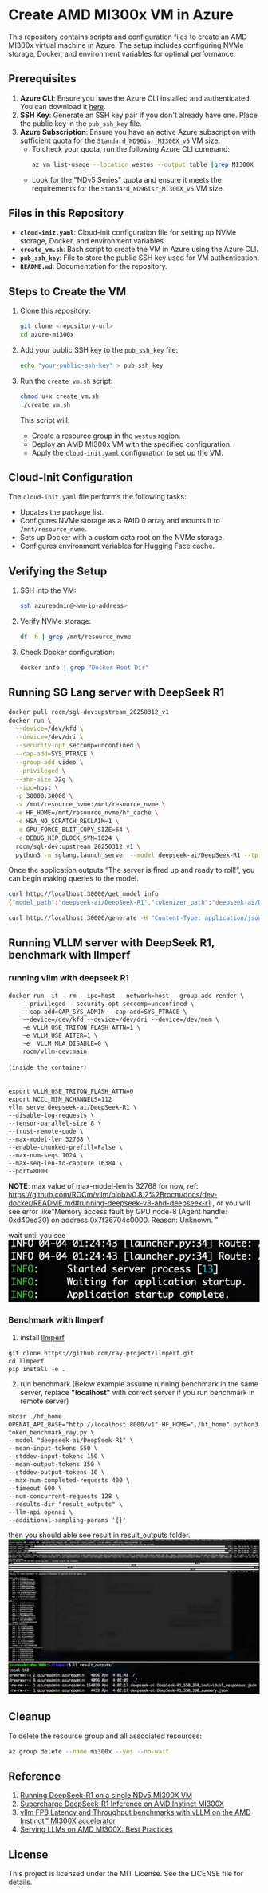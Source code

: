 # Create AMD MI300x VM in Azure

This repository contains scripts and configuration files to create an AMD MI300x virtual machine in Azure. The setup includes configuring NVMe storage, Docker, and environment variables for optimal performance.

## Prerequisites

1. **Azure CLI**: Ensure you have the Azure CLI installed and authenticated. You can download it [here](https://learn.microsoft.com/en-us/cli/azure/install-azure-cli).
2. **SSH Key**: Generate an SSH key pair if you don't already have one. Place the public key in the `pub_ssh_key` file.
3. **Azure Subscription**: Ensure you have an active Azure subscription with sufficient quota for the `Standard_ND96isr_MI300X_v5` VM size.
   - To check your quota, run the following Azure CLI command:
     ```sh
     az vm list-usage --location westus --output table |grep MI300X
     ```
   - Look for the "NDv5 Series" quota and ensure it meets the requirements for the `Standard_ND96isr_MI300X_v5` VM size.

## Files in this Repository

- **`cloud-init.yaml`**: Cloud-init configuration file for setting up NVMe storage, Docker, and environment variables.
- **`create_vm.sh`**: Bash script to create the VM in Azure using the Azure CLI.
- **`pub_ssh_key`**: File to store the public SSH key used for VM authentication.
- **`README.md`**: Documentation for the repository.

## Steps to Create the VM

1. Clone this repository:
   ```sh
   git clone <repository-url>
   cd azure-mi300x
   ```

2. Add your public SSH key to the `pub_ssh_key` file:
   ```sh
   echo "your-public-ssh-key" > pub_ssh_key
   ```

3. Run the `create_vm.sh` script:
   ```sh
   chmod u+x create_vm.sh
   ./create_vm.sh
   ```

   This script will:
   - Create a resource group in the `westus` region.
   - Deploy an AMD MI300x VM with the specified configuration.
   - Apply the `cloud-init.yaml` configuration to set up the VM.

## Cloud-Init Configuration

The `cloud-init.yaml` file performs the following tasks:
- Updates the package list.
- Configures NVMe storage as a RAID 0 array and mounts it to `/mnt/resource_nvme`.
- Sets up Docker with a custom data root on the NVMe storage.
- Configures environment variables for Hugging Face cache.

## Verifying the Setup

1. SSH into the VM:
   ```sh
   ssh azureadmin@<vm-ip-address>
   ```

2. Verify NVMe storage:
   ```sh
   df -h | grep /mnt/resource_nvme
   ```

3. Check Docker configuration:
   ```sh
   docker info | grep "Docker Root Dir"
   
   ```
## Running SG Lang server with DeepSeek R1

```sh
docker pull rocm/sgl-dev:upstream_20250312_v1
docker run \
  --device=/dev/kfd \
  --device=/dev/dri \
  --security-opt seccomp=unconfined \
  --cap-add=SYS_PTRACE \
  --group-add video \
  --privileged \
  --shm-size 32g \
  --ipc=host \
  -p 30000:30000 \
  -v /mnt/resource_nvme:/mnt/resource_nvme \
  -e HF_HOME=/mnt/resource_nvme/hf_cache \
  -e HSA_NO_SCRATCH_RECLAIM=1 \
  -e GPU_FORCE_BLIT_COPY_SIZE=64 \
  -e DEBUG_HIP_BLOCK_SYN=1024 \
  rocm/sgl-dev:upstream_20250312_v1 \
  python3 -m sglang.launch_server --model deepseek-ai/DeepSeek-R1 --tp 8 --trust-remote-code --chunked-prefill-size 131072  --torch-compile-max-bs 256 --host 0.0.0.0 
```
 Once the application outputs “The server is fired up and ready to roll!”, you can begin making queries to the model. 

 ```sh
 curl http://localhost:30000/get_model_info 
{"model_path":"deepseek-ai/DeepSeek-R1","tokenizer_path":"deepseek-ai/DeepSeek-R1","is_generation":true}
```
```sh 
curl http://localhost:30000/generate -H "Content-Type: application/json" -d '{ "text": "Once upon a time,", "sampling_params": { "max_new_tokens": 16, "temperature": 0.6 } }'
 ```
## Running VLLM server with DeepSeek R1, benchmark with llmperf
### running vllm with deepseek R1
```
docker run -it --rm --ipc=host --network=host --group-add render \
    --privileged --security-opt seccomp=unconfined \
    --cap-add=CAP_SYS_ADMIN --cap-add=SYS_PTRACE \
    --device=/dev/kfd --device=/dev/dri --device=/dev/mem \
    -e VLLM_USE_TRITON_FLASH_ATTN=1 \
    -e VLLM_USE_AITER=1 \
    -e  VLLM_MLA_DISABLE=0 \
    rocm/vllm-dev:main

(inside the container)


export VLLM_USE_TRITON_FLASH_ATTN=0
export NCCL_MIN_NCHANNELS=112
vllm serve deepseek-ai/DeepSeek-R1 \
--disable-log-requests \
--tensor-parallel-size 8 \
--trust-remote-code \
--max-model-len 32768 \
--enable-chunked-prefill=False \
--max-num-seqs 1024 \
--max-seq-len-to-capture 16384 \
--port=8000
```
**NOTE**: max value of max-model-len is 32768 for now, ref: https://github.com/ROCm/vllm/blob/v0.8.2%2Brocm/docs/dev-docker/README.md#running-deepseek-v3-and-deepseek-r1 , or you will see error like"Memory access fault by GPU node-8 (Agent handle: 0xd40ed30) on address 0x7f36704c0000. Reason: Unknown.
"

wait until you see <br>
![alt text](vllm_server_start.png)
### Benchmark with llmperf
1. install [llmperf](https://github.com/ray-project/llmperf)
```
git clone https://github.com/ray-project/llmperf.git
cd llmperf
pip install -e .
```
2. run benchmark (Below example assume running benchmark in the same server, replace <b>"localhost"</b> with correct server if you run benchmark in remote server)
```
mkdir ./hf_home
OPENAI_API_BASE="http://localhost:8000/v1" HF_HOME="./hf_home" python3 token_benchmark_ray.py \
--model "deepseek-ai/DeepSeek-R1" \
--mean-input-tokens 550 \
--stddev-input-tokens 150 \
--mean-output-tokens 350 \
--stddev-output-tokens 10 \
--max-num-completed-requests 400 \
--timeout 600 \
--num-concurrent-requests 128 \
--results-dir "result_outputs" \
--llm-api openai \
--additional-sampling-params '{}'
```
then you should able see result in result_outputs folder.
![alt text](llmperf_output.png)
![alt text](llmperf_reports.png)
## Cleanup

To delete the resource group and all associated resources:
```sh
az group delete --name mi300x --yes --no-wait
```
## Reference
1. [Running DeepSeek-R1 on a single NDv5 MI300X VM](https://techcommunity.microsoft.com/blog/azurehighperformancecomputingblog/running-deepseek-r1-on-a-single-ndv5-mi300x-vm/4372726)
2. [Supercharge DeepSeek-R1 Inference on AMD Instinct MI300X](https://rocm.blogs.amd.com/artificial-intelligence/DeepSeekR1-Part2/README.html)
3. [vllm FP8 Latency and Throughput benchmarks with vLLM on the AMD Instinct™ MI300X accelerator](https://github.com/ROCm/vllm/blob/main/docs/dev-docker/README.md)
4. [Serving LLMs on AMD MI300X: Best Practices](https://blog.vllm.ai/2024/10/23/vllm-serving-amd.html)

## License

This project is licensed under the MIT License. See the LICENSE file for details.
